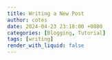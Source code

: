 ```yaml
---
title: Writing a New Post
author: cotes
date: 2024-04-23 23:18:00 +0800
categories: [Blogging, Tutorial]
tags: [writing]
render_with_liquid: false
---
```

